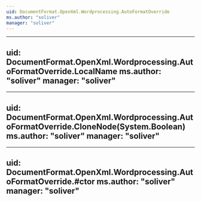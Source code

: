 ```yaml
---
uid: DocumentFormat.OpenXml.Wordprocessing.AutoFormatOverride
ms.author: "soliver"
manager: "soliver"
---
```


---
uid: DocumentFormat.OpenXml.Wordprocessing.AutoFormatOverride.LocalName
ms.author: "soliver"
manager: "soliver"
---

---
uid: DocumentFormat.OpenXml.Wordprocessing.AutoFormatOverride.CloneNode(System.Boolean)
ms.author: "soliver"
manager: "soliver"
---

---
uid: DocumentFormat.OpenXml.Wordprocessing.AutoFormatOverride.#ctor
ms.author: "soliver"
manager: "soliver"
---
